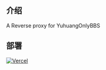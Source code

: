 ## 介绍
A Reverse proxy for YuhuangOnlyBBS
## 部署
[![Vercel](https://vercel.com/button)](https://vercel.com/import/project?template=https://github.com/sanyueyaohuang/YuhuangOnlyBBS)

